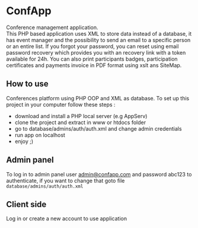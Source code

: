 # ConfApp
Conference management application.<br />
This PHP based application uses XML to store data instead of a database, it has event manager and the possibility to send an email to a specific person or an entire list.
If you forgot your password, you can reset using email password recovery which provides you with an recovery link with a token available for 24h.
You can also print participants badges, participation certificates and payments invoice in PDF format using xslt ans SiteMap.

## How to use
Conferences platform using PHP OOP and XML as database.
To set up this project in your computer follow these steps :
  - download and install a PHP local server (e.g AppServ)
  - clone the project and extract in www or htdocs folder
  - go to database/admins/auth/auth.xml and change admin credentials
  - run app on localhost
  - enjoy ;)

## Admin panel
To log in to admin panel user admin@confapp.com and password abc123
to authenticate, if you want to change that goto file <code>database/admins/auth/auth.xml</code>

## Client side
Log in or create a new account to use application

<br/>
<br/>
